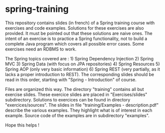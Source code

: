 # spring-training
This repository contains slides (in french) of a Spring training course with exercises and code examples.
Solutions for these exercises are also provided.
It must be pointed out that these solutions are naive ones. The intent of an exercise is to practice a Spring functionality, not to build a complete Java program which covers all possible error cases.
Some exercises need an RDBMS to work.

The Spring topics covered are :
    1) Spring Dependency Injection
    2) Spring MVC
    3) Spring Data (with focus on JPA repositories)
    4) Spring Resources
    5) Spring AOP (only very basic information)
    6) Spring REST (very partially, as it lacks a proper introduction to REST).
The corresponding slides should be read in this order, starting with "Spring - Introduction" of course.

Files are organized this way.
The directory "training" contains all but exercise slides. These exercice slides are placed in "Exercises/slides" subdirectory.
Solutions to exercices can be found in directory "exercices/sources".
The slides in file "training/Examples - description.pdf" describe the various examples. They highlight what is of interest in each example. Source code of the examples are in subdirectory "examples".

Hope this helps !

